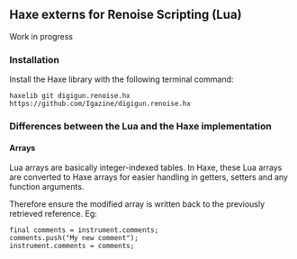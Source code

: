 ## Haxe externs for Renoise Scripting (Lua)

Work in progress

### Installation

Install the Haxe library with the following terminal command:

```
haxelib git digigun.renoise.hx https://github.com/Igazine/digigun.renoise.hx
```

### Differences between the Lua and the Haxe implementation

#### Arrays

Lua arrays are basically integer-indexed tables. In Haxe, these Lua arrays are converted to Haxe arrays for easier handling in getters, setters and any function arguments.

Therefore ensure the modified array is written back to the previously retrieved reference. Eg:

```
final comments = instrument.comments;
comments.push("My new comment");
instrument.comments = comments;

```